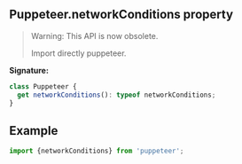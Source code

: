 ## Puppeteer.networkConditions property

> Warning: This API is now obsolete.
>
> Import directly puppeteer.

**Signature:**

```typescript
class Puppeteer {
  get networkConditions(): typeof networkConditions;
}
```

## Example

```ts
import {networkConditions} from 'puppeteer';
```
